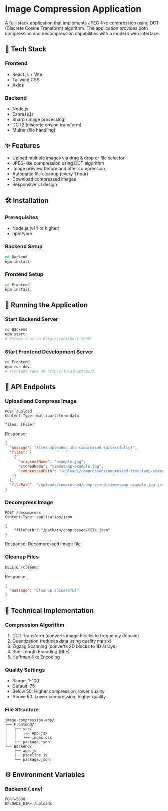 # Image Compression Application

A full-stack application that implements JPEG-like compression using DCT (Discrete Cosine Transform) algorithm. The application provides both compression and decompression capabilities with a modern web interface.

## 🚀 Tech Stack

### Frontend

- React.js + Vite
- Tailwind CSS
- Axios

### Backend

- Node.js
- Express.js
- Sharp (image processing)
- DCT2 (discrete cosine transform)
- Multer (file handling)

## ✨ Features

- Upload multiple images via drag & drop or file selector
- JPEG-like compression using DCT algorithm
- Image preview before and after compression
- Automatic file cleanup (every 1 hour)
- Download compressed images
- Responsive UI design

## 🛠️ Installation

### Prerequisites

- Node.js (v14 or higher)
- npm/yarn

### Backend Setup

```bash
cd Backend
npm install
```

### Frontend Setup

```bash
cd Frontend
npm install
```

## 🚦 Running the Application

### Start Backend Server

```bash
cd Backend
npm start
# Server runs on http://localhost:5000
```

### Start Frontend Development Server

```bash
cd Frontend
npm run dev
# Frontend runs on http://localhost:5173
```

## 📡 API Endpoints

### Upload and Compress Image

```http
POST /upload
Content-Type: multipart/form-data

files: [File]
```

Response:

```json
{
  "message": "Files uploaded and compressed successfully!",
  "files": [
    {
      "originalName": "example.jpg",
      "storedName": "timestamp-example.jpg",
      "compressedPath": "/uploads/compressed/compressed-timestamp-example.jpg.json"
    }
  ],
  "filePath": "/uploads/compressed/compressed-timestamp-example.jpg.json"
}
```

### Decompress Image

```http
POST /decompress
Content-Type: application/json

{
    "filePath": "/path/to/compressed/file.json"
}
```

Response: Decompressed image file

### Cleanup Files

```http
DELETE /cleanup
```

Response:

```json
{
  "message": "Cleanup successful"
}
```

## 🔧 Technical Implementation

### Compression Algorithm

1. DCT Transform (converts image blocks to frequency domain)
2. Quantization (reduces data using quality matrix)
3. Zigzag Scanning (converts 2D blocks to 1D arrays)
4. Run-Length Encoding (RLE)
5. Huffman-like Encoding

### Quality Settings

- Range: 1-100
- Default: 75
- Below 50: Higher compression, lower quality
- Above 50: Lower compression, higher quality

### File Structure

```
image-compression-app/
├── Frontend/
│   ├── src/
│   │   ├── App.jsx
│   │   └── index.css
│   └── package.json
└── Backend/
    ├── app.js
    ├── pipeline.js
    └── package.json
```

## ⚙️ Environment Variables

### Backend (.env)

```env
PORT=5000
UPLOADS_DIR=./uploads
```
